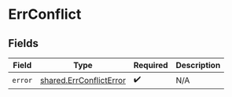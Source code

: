 # ErrConflict


## Fields

| Field                                                                     | Type                                                                      | Required                                                                  | Description                                                               |
| ------------------------------------------------------------------------- | ------------------------------------------------------------------------- | ------------------------------------------------------------------------- | ------------------------------------------------------------------------- |
| `error`                                                                   | [shared.ErrConflictError](../../../sdk/models/shared/errconflicterror.md) | :heavy_check_mark:                                                        | N/A                                                                       |